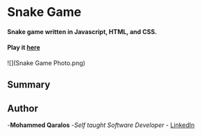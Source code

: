 # Snake Game
#### Snake game written in Javascript, HTML, and CSS.
#### Play it [here](http://127.0.0.1:5500/index.html)

![](Snake Game Photo.png)

## Summary

## Author

-**Mohammed Qaralos** -*Self taught Software Developer* - [LinkedIn](https://www.linkedin.com/in/mohammed-qaralos-27151010a/)
